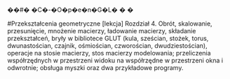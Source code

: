 ��#� �C�-�O�p�e�n�G�L�
�
�

#Przekształcenia geometryczne
[lekcja] Rozdział 4. Obrót, skalowanie, przesunięcie, mnożenie macierzy, ładowanie macierzy, składanie przekształceń, bryły w bibliotece GLUT (kula, sześcian, stożek, torus, dwunastościan, czajnik, ośmiościan, czworościan, dwudziestościan), operacje na stosie macierzy, stos macierzy modelowania; przeliczenia współrzędnych w przestrzeni widoku na współrzędne w przestrzeni okna i odwrotnie; obsługa myszki oraz dwa przykładowe programy.
